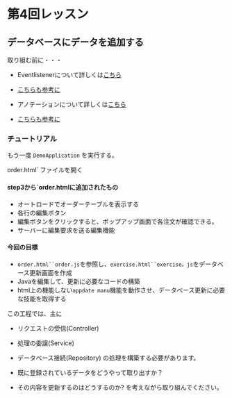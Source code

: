 # 第4回レッスン

## データベースにデータを追加する
取り組む前に・・・
- Eventlistenerについて詳しくは[こちら](https://www.w3schools.com/js/)
  
- [こちらも参考に](js_htmldom_eventlistener.asp)

- アノテーションについて詳しくは[こちら](https://www.sejuku.net/blog/22694)

- [こちらも参考に](https://www.tairaengineer-note.com/springboot-http-status-code)

### チュートリアル

もう一度 `DemoApplication` を実行する。

order.html` ファイルを開く

#### step3から`order.htmlに追加されたもの

- オートロードでオーダーテーブルを表示する
- 各行の編集ボタン
- 編集ボタンをクリックすると、ポップアップ画面で各注文が確認できる。
- サーバーに編集要求を送る編集機能

#### 今回の目標
- `order.html``order.js`を参照し、`exercise.html``exercise。js`をデータベース更新画面を作成
- Javaを編集して、更新に必要なコードの構築
- html上の機能しない`appdate manu`機能を動作させ、データベース更新に必要な技能を取得する

この工程では、主に
- リクエストの受信(Controller)
- 処理の委譲(Service)
- データベース接続(Repository)
の処理を構築する必要があります。

- 既に登録されているデータをどうやって取り出すか？
- その内容を更新するのはどうするのか?
を考えながら取り組んでください。
